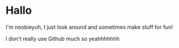 # Hallo
I'm noobieyuh, I just look around and sometimes make stuff for fun!

I don't really use Github much so yeahhhhhhh
<!---
noobieyuh/noobieyuh is a ✨ special ✨ repository because its `README.md` (this file) appears on your GitHub profile.
You can click the Preview link to take a look at your changes.
--->
